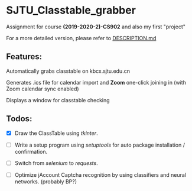 # SJTU_Classtable_grabber

Assignment for course **(2019-2020-2)-CS902** and also my first "project"

For a more detailed version, please refer to [DESCRIPTION.md](DESCRIPTION.md)

## Features:

Automatically grabs classtable on kbcx.sjtu.edu.cn

Generates .ics file for calendar import and **Zoom** one-click joining in (with Zoom calendar sync enabled)

Displays a window for classtable checking


## Todos:

- [X] Draw the ClassTable using *tkinter*.

- [ ] Write a setup program using *setuptools* for auto package installation / confirmation.

- [ ] Switch from *selenium* to *requests*.

- [ ] Optimize jAccount Captcha recognition by using classifiers and neural networks. (probably BP?)


